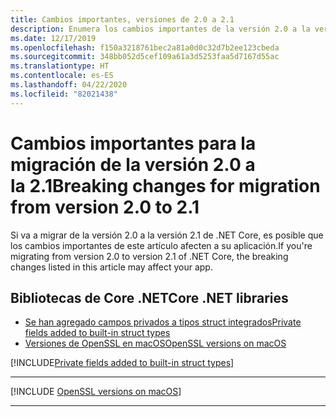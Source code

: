 ```yaml
---
title: Cambios importantes, versiones de 2.0 a 2.1
description: Enumera los cambios importantes de la versión 2.0 a la versión 2.1 de .NET Core.
ms.date: 12/17/2019
ms.openlocfilehash: f150a3218761bec2a81a0d0c32d7b2ee123cbeda
ms.sourcegitcommit: 348bb052d5cef109a61a3d5253faa5d7167d55ac
ms.translationtype: HT
ms.contentlocale: es-ES
ms.lasthandoff: 04/22/2020
ms.locfileid: "82021438"
---
```

# <a name="breaking-changes-for-migration-from-version-20-to-21"></a><span data-ttu-id="879d4-103">Cambios importantes para la migración de la versión 2.0 a la 2.1</span><span class="sxs-lookup"><span data-stu-id="879d4-103">Breaking changes for migration from version 2.0 to 2.1</span></span>

<span data-ttu-id="879d4-104">Si va a migrar de la versión 2.0 a la versión 2.1 de .NET Core, es posible que los cambios importantes de este artículo afecten a su aplicación.</span><span class="sxs-lookup"><span data-stu-id="879d4-104">If you're migrating from version 2.0 to version 2.1 of .NET Core, the breaking changes listed in this article may affect your app.</span></span>

## <a name="core-net-libraries"></a><span data-ttu-id="879d4-105">Bibliotecas de Core .NET</span><span class="sxs-lookup"><span data-stu-id="879d4-105">Core .NET libraries</span></span>

- [<span data-ttu-id="879d4-106">Se han agregado campos privados a tipos struct integrados</span><span class="sxs-lookup"><span data-stu-id="879d4-106">Private fields added to built-in struct types</span></span>](#private-fields-added-to-built-in-struct-types)
- [<span data-ttu-id="879d4-107">Versiones de OpenSSL en macOS</span><span class="sxs-lookup"><span data-stu-id="879d4-107">OpenSSL versions on macOS</span></span>](#openssl-versions-on-macos)

[!INCLUDE[Private fields added to built-in struct types](~/includes/core-changes/corefx/2.1/instantiate-struct.md)]

***

[!INCLUDE [OpenSSL versions on macOS](../../../includes/core-changes/corefx/openssl-dependencies-macos.md)]

***
